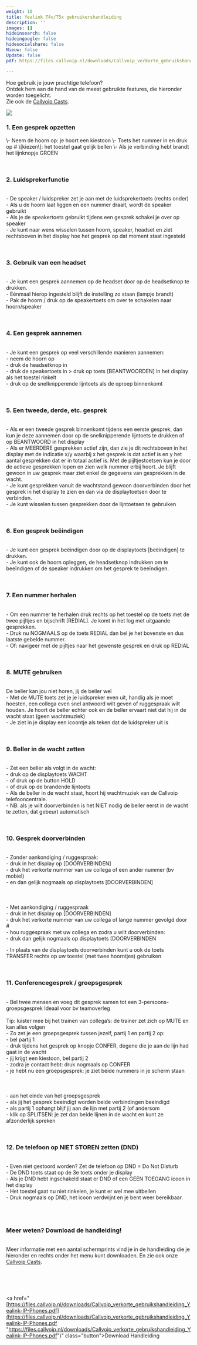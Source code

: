 ```yaml
---
weight: 10
title: Yealink T4x/T5x gebruikershandleiding
description: ''
images: []
hideinsearch: false
hideingoogle: false
hidesocialshare: false
Nieuw: false
Update: false
pdf: https://files.callvoip.nl/downloads/Callvoip_verkorte_gebruikshandleiding_Yealink-IP-Phones.pdf

---
```

Hoe gebruik je jouw prachtige telefoon?  
Ontdek hem aan de hand van de meest gebruikte features, die hieronder worden toegelicht.  
Zie ook de [Callvoip Casts](https://callvoip.nl/casts).

![](https://res.cloudinary.com/callvoip/image/upload/v1587072170/Yealink_t4x_t5x_cuh3uh.jpg)

<h3>1. Een gesprek opzetten</h3>  
\- Neem de hoorn op: je hoort een kiestoon  
\- Toets het nummer in en druk op # \[kiezen\]: het toestel gaat gelijk bellen  
\- Als je verbinding hebt brandt het lijnknopje GROEN

<br><h3>2. Luidsprekerfunctie</h3>  
\- De speaker / luidspreker zet je aan met de luidsprekertoets (rechts onder)  
\- Als u de hoorn laat liggen en een nummer draait, wordt de speaker gebruikt  
\- Als je de speakertoets gebruikt tijdens een gesprek schakel je over op speaker  
\- Je kunt naar wens wisselen tussen hoorn, speaker, headset en ziet rechtsboven in het display hoe het gesprek op dat moment staat ingesteld

<br><h3>3. Gebruik van een headset</h3>  
\- Je kunt een gesprek aannemen op de headset door op de headsetknop te drukken.  
\- Eénmaal hierop ingesteld blijft de instelling zo staan (lampje brandt)  
\- Pak de hoorn / druk op de speakertoets om over te schakelen naar hoorn/speaker

<br><h3>4. Een gesprek aannemen</h3>  
\- Je kunt een gesprek op veel verschillende manieren aannemen:  
\- neem de hoorn op  
\- druk de headsetknop in  
\- druk de speakertoets in > druk op toets \[BEANTWOORDEN\] in het display als het toestel rinkelt  
\- druk op de snelknipperende lijntoets als de oproep binnenkomt

<br><h3>5. Een tweede, derde, etc. gesprek</h3>  
\- Als er een tweede gesprek binnenkomt tijdens een eerste gesprek, dan kun je deze aannemen door op de snelknipperende lijntoets te drukken of op BEANTWOORD in het display  
\- Als er MEERDERE gesprekken actief zijn, dan zie je dit rechtsboven in het display met de indicatie x/y waarbij x het gesprek is dat actief is en y het aantal gesprekken dat er in totaal actief is. Met de pijltjestoetsen kun je door de actieve gesprekken lopen en zien welk nummer erbij hoort. Je blijft gewoon in uw gesprek maar ziet enkel de gegevens van gesprekken in de wacht.  
\- Je kunt gesprekken vanuit de wachtstand gewoon doorverbinden door het gesprek in het display te zien en dan via de displaytoetsen door te verbinden.  
\- Je kunt wisselen tussen gesprekken door de lijntoetsen te gebruiken

<br><h3>6. Een gesprek beëindigen</h3>  
\- Je kunt een gesprek beëindigen door op de displaytoets \[beëindigen\] te drukken.  
\- Je kunt ook de hoorn opleggen, de headsetknop indrukken om te beeïndigen of de speaker indrukken om het gesprek te beeïndigen.

<br><h3>7. Een nummer herhalen</h3>  
\- Om een nummer te herhalen druk rechts op het toestel op de toets met de twee pijltjes en bijschrift \[REDIAL\]. Je komt in het log met uitgaande gesprekken.  
\- Druk nu NOGMAALS op de toets REDIAL dan bel je het bovenste en dus laatste gebelde nummer.  
\- Of: navigeer met de pijltjes naar het gewenste gesprek en druk op REDIAL

<br><h3>8. MUTE gebruiken</h2>  
De beller kan jou niet horen, jij de beller wel  
\- Met de MUTE toets zet je je luidspreker even uit, handig als je moet hoesten, een collega even snel antwoord wilt geven of ruggespraak wilt houden. Je hoort de beller echter ook en de beller ervaart niet dat hij in de wacht staat (geen wachtmuziek)  
\- Je ziet in je display een icoontje als teken dat de luidspreker uit is

<br><h3>9. Beller in de wacht zetten</h3>  
\- Zet een beller als volgt in de wacht:  
\- druk op de displaytoets WACHT  
\- of druk op de button HOLD  
\- of druk op de brandende lijntoets  
\- Als de beller in de wacht staat, hoort hij wachtmuziek van de Callvoip telefooncentrale.  
\- NB: als je wilt doorverbinden is het NIET nodig de beller eerst in de wacht te zetten, dat gebeurt automatisch

<br><h3>10. Gesprek doorverbinden</h3>  
\- Zonder aankondiging / ruggespraak:  
\- druk in het display op \[DOORVERBINDEN\]  
\- druk het verkorte nummer van uw collega of een ander nummer (bv mobiel)  
\- en dan gelijk nogmaals op displaytoets \[DOORVERBINDEN\]  
<br><br>  
\- Met aankondiging / ruggespraak  
\- druk in het display op \[DOORVERBINDEN\]  
\- druk het verkorte nummer van uw collega of lange nummer gevolgd door #  
\- hou ruggespraak met uw collega en zodra u wilt doorverbinden:  
\- druk dan gelijk nogmaals op displaytoets \[DOORVERBINDEN

\- In plaats van de displaytoets doorverbinden kunt u ook de toets TRANSFER rechts op uw toestel (met twee hoorntjes) gebruiken

<br><h3>11. Conferencegesprek / groepsgesprek</h3>  
\- Bel twee mensen en voeg dit gesprek samen tot een 3-persoons-groepsgesprek Ideaal voor bv teamoverleg<br>  
Tip: luister mee bij het trainen van collega’s: de trainer zet zich op MUTE en kan alles volgen  
\- Zo zet je een groepsgesprek tussen jezelf, partij 1 en partij 2 op:  
\- bel partij 1  
\- druk tijdens het gesprek op knopje CONFER, degene die je aan de lijn had gaat in de wacht  
\- jij krijgt een kiestoon, bel partij 2  
\- zodra je contact hebt: druk nogmaals op CONFER  
\- je hebt nu een groepsgesprek: je ziet beide nummers in je scherm staan  
<br><br>  
\- aan het einde van het groepsgesprek  
\- als jij het gesprek beeindigt worden beide verbindingen beeindigd  
\- als partij 1 ophangt blijf jij aan de lijn met partij 2 (of andersom  
\- klik op SPLITSEN: je zet dan beide lijnen in de wacht en kunt ze afzonderlijk spreken

<br><h3>12. De telefoon op NIET STOREN zetten (DND)</h3>  
\- Even niet gestoord worden? Zet de telefoon op DND = Do Not Disturb  
\- De DND toets staat op de 3e toets onder je display  
\- Als je DND hebt ingschakeld staat er DND of een GEEN TOEGANG icoon in het display  
\- Het toestel gaat nu niet rinkelen, je kunt er wel mee uitbellen  
\- Druk nogmaals op DND, het icoon verdwijnt en je bent weer bereikbaar.

<br><br><h3>Meer weten? Download de handleiding!</h3>  
Meer informatie met een aantal schermprints vind je in de handleiding die je hieronder en rechts onder het menu kunt downloaden. En zie ook onze [Callvoip Casts](https://callvoip.nl/casts).  
<br><br><br><br>

<a href="[https://files.callvoip.nl/downloads/Callvoip_verkorte_gebruikshandleiding_Yealink-IP-Phones.pdf](https://files.callvoip.nl/downloads/Callvoip_verkorte_gebruikshandleiding_Yealink-IP-Phones.pdf "https://files.callvoip.nl/downloads/Callvoip_verkorte_gebruikshandleiding_Yealink-IP-Phones.pdf")" class="button">Download Handleiding</a>